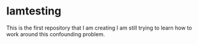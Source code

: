 # Iamtesting
This is the first repository that I am creating
I am still trying to learn how to work around this confounding problem. 
